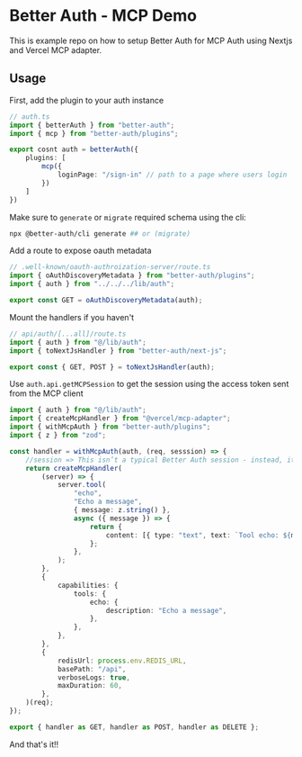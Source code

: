 # Better Auth - MCP Demo

This is example repo on how to setup Better Auth for MCP Auth using Nextjs and Vercel MCP adapter.


## Usage

First, add the plugin to your auth instance

```ts
// auth.ts
import { betterAuth } from "better-auth";
import { mcp } from "better-auth/plugins";

export cosnt auth = betterAuth({
    plugins: [
        mcp({
            loginPage: "/sign-in" // path to a page where users login
        })
    ]
})
```

Make sure to `generate` or `migrate` required schema using the cli:
```bash
npx @better-auth/cli generate ## or (migrate)
```

Add a route to expose oauth metadata

```ts
// .well-known/oauth-authroization-server/route.ts
import { oAuthDiscoveryMetadata } from "better-auth/plugins";
import { auth } from "../../../lib/auth";

export const GET = oAuthDiscoveryMetadata(auth);
```

Mount the handlers if you haven't

```ts
// api/auth/[...all]/route.ts
import { auth } from "@/lib/auth";
import { toNextJsHandler } from "better-auth/next-js";

export const { GET, POST } = toNextJsHandler(auth);
```

Use `auth.api.getMCPSession` to get the session using the access token sent from the MCP client

```ts
import { auth } from "@/lib/auth";
import { createMcpHandler } from "@vercel/mcp-adapter";
import { withMcpAuth } from "better-auth/plugins";
import { z } from "zod";

const handler = withMcpAuth(auth, (req, sesssion) => {
    //session => This isn’t a typical Better Auth session - instead, it returns the access token record along with the scopes and user ID.
	return createMcpHandler(
		(server) => {
			server.tool(
				"echo",
				"Echo a message",
				{ message: z.string() },
				async ({ message }) => {
					return {
						content: [{ type: "text", text: `Tool echo: ${message}` }],
					};
				},
			);
		},
		{
			capabilities: {
				tools: {
					echo: {
						description: "Echo a message",
					},
				},
			},
		},
		{
			redisUrl: process.env.REDIS_URL,
			basePath: "/api",
			verboseLogs: true,
			maxDuration: 60,
		},
	)(req);
});

export { handler as GET, handler as POST, handler as DELETE };
```

And that's it!!